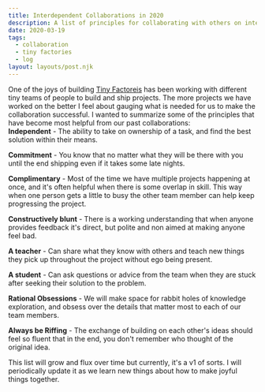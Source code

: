```yaml
---
title: Interdependent Collaborations in 2020
description: A list of principles for collaborating with others on interdependent projects.
date: 2020-03-19
tags:
  - collaboration
  - tiny factories
  - log
layout: layouts/post.njk
---
```


One of the joys of building [Tiny Factoreis](https://tinyfactories.space) has been working with different tiny teams of people to build and ship projects. The more projects we have worked on the better I feel about gauging what is needed for us to make the collaboration successful. I wanted to summarize some of the principles that have become most helpful from our past collaborations:
<br/>
**Independent** - The ability to take on ownership of a task, and find the best solution within their means.
<br/>

**Commitment** - You know that no matter what they will be there with you until the end shipping even if it takes some late nights.
<br/>

**Complimentary** - Most of the time we have multiple projects happening at once, and it's often helpful when there is some overlap in skill. This way when one person gets a little to busy the other team member can help keep progressing the project.
<br/>

**Constructively blunt** - There is a working understanding that when anyone provides feedback it's direct, but polite and non aimed at making anyone feel bad.
<br/>

**A teacher** - Can share what they know with others and teach new things they pick up throughout the project without ego being present.
<br/>

**A student** - Can ask questions or advice from the team when they are stuck after seeking their solution to the problem.
<br/>

**Rational Obsessions** - We will make space for rabbit holes of knowledge exploration, and obsess over the details that matter most to each of our team members.
<br/>

**Always be Riffing** - The exchange of building on each other's ideas should feel so fluent that in the end, you don't remember who thought of the original idea.
<br/>

This list will grow and flux over time but currently, it's a v1 of sorts. I will periodically update it as we learn new things about how to make joyful things together.
